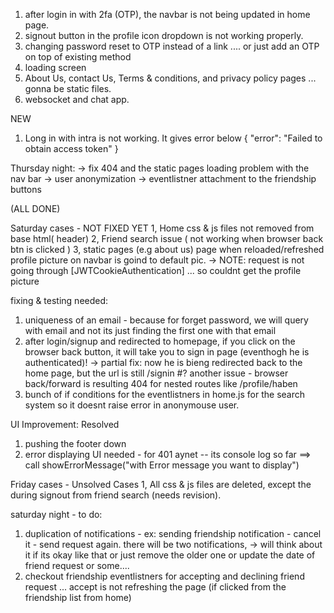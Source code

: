 1. after login in with 2fa (OTP), the navbar is not being updated in home page.
2. signout button in the profile icon dropdown is not working properly.
3. changing password reset to OTP instead of a link .... or just add an OTP on top of existing method
4. loading screen
5. About Us, contact Us, Terms & conditions, and privacy policy pages ... gonna be static files.
6. websocket and chat app.


NEW
1. Long in with intra is not working. It gives error below
{
  "error": "Failed to obtain access token"
}


Thursday night:
-> fix 404 and the static pages loading problem with the nav bar
-> user anonymization
-> eventlistner attachment to the friendship buttons

(ALL DONE)



Saturday cases - NOT FIXED YET
1, Home css & js files not removed from base html( header)
2, Friend search issue ( not working when browser back btn is clicked )
3, static pages (e.g about us) page when reloaded/refreshed profile picture on navbar is goind to default pic.
  -> NOTE: request is not going through [JWTCookieAuthentication] ... so couldnt get the profile picture




fixing & testing needed:
1. uniqueness of an email - because for forget password, we will query with email and not its just finding the first one with that email
2. after login/signup and redirected to homepage, if you click on the browser back button, it will take you to sign in page (eventhogh he is authenticated)!
  -> partial fix: now he is bieng redirected back to the home page, but the url is still /signin
  #? another issue - browser back/forward is resulting 404 for nested routes like /profile/haben
3. bunch of if conditions for the eventlistners in home.js for the search system so it doesnt raise error in anonymouse user.







UI Improvement: Resolved
1. pushing the footer down
2. error displaying UI needed - for 401 aynet -- its console log so far ==> call showErrorMessage("with Error message you want to display")



Friday cases - Unsolved Cases
1, All css & js files are deleted, except the during signout from friend search (needs revision).





saturday night - to do:
1. duplication of notifications - ex: sending friendship notification - cancel it - send request again. there will be two notifications,
    -> will think about it if its okay like that or just remove the older one or update the date of friend request or some....
2. checkout friendship eventlistners for accepting and declining friend request ... accept is not refreshing the page (if clicked from the friendship list from home)